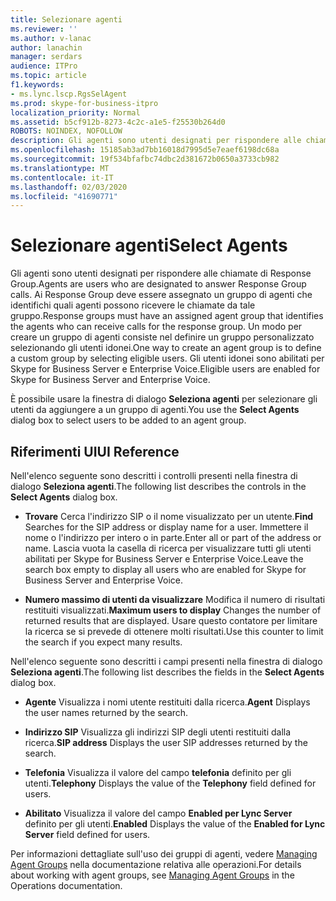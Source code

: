 ```yaml
---
title: Selezionare agenti
ms.reviewer: ''
ms.author: v-lanac
author: lanachin
manager: serdars
audience: ITPro
ms.topic: article
f1.keywords:
- ms.lync.lscp.RgsSelAgent
ms.prod: skype-for-business-itpro
localization_priority: Normal
ms.assetid: b5cf912b-8273-4c2c-a1e5-f25530b264d0
ROBOTS: NOINDEX, NOFOLLOW
description: Gli agenti sono utenti designati per rispondere alle chiamate di Response Group. Ai Response Group deve essere assegnato un gruppo di agenti che identifichi quali agenti possono ricevere le chiamate da tale gruppo. Un modo per creare un gruppo di agenti consiste nel definire un gruppo personalizzato selezionando gli utenti idonei. Gli utenti idonei sono abilitati per Skype for Business Server e Enterprise Voice.
ms.openlocfilehash: 15185ab3ad7bb16018d7995d5e7eaef6198dc68a
ms.sourcegitcommit: 19f534bfafbc74dbc2d381672b0650a3733cb982
ms.translationtype: MT
ms.contentlocale: it-IT
ms.lasthandoff: 02/03/2020
ms.locfileid: "41690771"
---
```

# <a name="select-agents"></a><span data-ttu-id="c47e3-106">Selezionare agenti</span><span class="sxs-lookup"><span data-stu-id="c47e3-106">Select Agents</span></span>

<span data-ttu-id="c47e3-107">Gli agenti sono utenti designati per rispondere alle chiamate di Response Group.</span><span class="sxs-lookup"><span data-stu-id="c47e3-107">Agents are users who are designated to answer Response Group calls.</span></span> <span data-ttu-id="c47e3-108">Ai Response Group deve essere assegnato un gruppo di agenti che identifichi quali agenti possono ricevere le chiamate da tale gruppo.</span><span class="sxs-lookup"><span data-stu-id="c47e3-108">Response groups must have an assigned agent group that identifies the agents who can receive calls for the response group.</span></span> <span data-ttu-id="c47e3-109">Un modo per creare un gruppo di agenti consiste nel definire un gruppo personalizzato selezionando gli utenti idonei.</span><span class="sxs-lookup"><span data-stu-id="c47e3-109">One way to create an agent group is to define a custom group by selecting eligible users.</span></span> <span data-ttu-id="c47e3-110">Gli utenti idonei sono abilitati per Skype for Business Server e Enterprise Voice.</span><span class="sxs-lookup"><span data-stu-id="c47e3-110">Eligible users are enabled for Skype for Business Server and Enterprise Voice.</span></span>

<span data-ttu-id="c47e3-111">È possibile usare la finestra di dialogo **Seleziona agenti** per selezionare gli utenti da aggiungere a un gruppo di agenti.</span><span class="sxs-lookup"><span data-stu-id="c47e3-111">You use the **Select Agents** dialog box to select users to be added to an agent group.</span></span>

## <a name="ui-reference"></a><span data-ttu-id="c47e3-112">Riferimenti UI</span><span class="sxs-lookup"><span data-stu-id="c47e3-112">UI Reference</span></span>

<span data-ttu-id="c47e3-113">Nell'elenco seguente sono descritti i controlli presenti nella finestra di dialogo **Seleziona agenti**.</span><span class="sxs-lookup"><span data-stu-id="c47e3-113">The following list describes the controls in the **Select Agents** dialog box.</span></span>

- <span data-ttu-id="c47e3-114">**Trovare** Cerca l'indirizzo SIP o il nome visualizzato per un utente.</span><span class="sxs-lookup"><span data-stu-id="c47e3-114">**Find** Searches for the SIP address or display name for a user.</span></span> <span data-ttu-id="c47e3-115">Immettere il nome o l'indirizzo per intero o in parte.</span><span class="sxs-lookup"><span data-stu-id="c47e3-115">Enter all or part of the address or name.</span></span> <span data-ttu-id="c47e3-116">Lascia vuota la casella di ricerca per visualizzare tutti gli utenti abilitati per Skype for Business Server e Enterprise Voice.</span><span class="sxs-lookup"><span data-stu-id="c47e3-116">Leave the search box empty to display all users who are enabled for Skype for Business Server and Enterprise Voice.</span></span>

- <span data-ttu-id="c47e3-117">**Numero massimo di utenti da visualizzare** Modifica il numero di risultati restituiti visualizzati.</span><span class="sxs-lookup"><span data-stu-id="c47e3-117">**Maximum users to display** Changes the number of returned results that are displayed.</span></span> <span data-ttu-id="c47e3-118">Usare questo contatore per limitare la ricerca se si prevede di ottenere molti risultati.</span><span class="sxs-lookup"><span data-stu-id="c47e3-118">Use this counter to limit the search if you expect many results.</span></span>

<span data-ttu-id="c47e3-119">Nell'elenco seguente sono descritti i campi presenti nella finestra di dialogo **Seleziona agenti**.</span><span class="sxs-lookup"><span data-stu-id="c47e3-119">The following list describes the fields in the **Select Agents** dialog box.</span></span>

- <span data-ttu-id="c47e3-120">**Agente** Visualizza i nomi utente restituiti dalla ricerca.</span><span class="sxs-lookup"><span data-stu-id="c47e3-120">**Agent** Displays the user names returned by the search.</span></span>

- <span data-ttu-id="c47e3-121">**Indirizzo SIP** Visualizza gli indirizzi SIP degli utenti restituiti dalla ricerca.</span><span class="sxs-lookup"><span data-stu-id="c47e3-121">**SIP address** Displays the user SIP addresses returned by the search.</span></span>

- <span data-ttu-id="c47e3-122">**Telefonia** Visualizza il valore del campo **telefonia** definito per gli utenti.</span><span class="sxs-lookup"><span data-stu-id="c47e3-122">**Telephony** Displays the value of the **Telephony** field defined for users.</span></span>

- <span data-ttu-id="c47e3-123">**Abilitato** Visualizza il valore del campo **Enabled per Lync Server** definito per gli utenti.</span><span class="sxs-lookup"><span data-stu-id="c47e3-123">**Enabled** Displays the value of the **Enabled for Lync Server** field defined for users.</span></span>

<span data-ttu-id="c47e3-124">Per informazioni dettagliate sull'uso dei gruppi di agenti, vedere [Managing Agent Groups](https://technet.microsoft.com/library/36084cdc-38f1-4c45-922f-f81c7e86210c.aspx) nella documentazione relativa alle operazioni.</span><span class="sxs-lookup"><span data-stu-id="c47e3-124">For details about working with agent groups, see [Managing Agent Groups](https://technet.microsoft.com/library/36084cdc-38f1-4c45-922f-f81c7e86210c.aspx) in the Operations documentation.</span></span>


